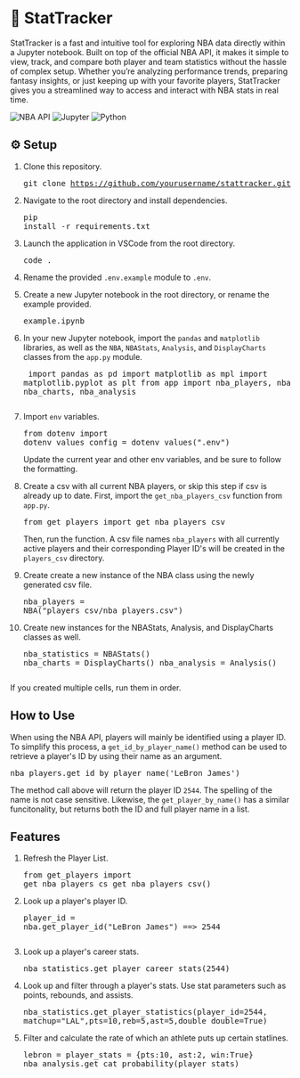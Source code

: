 # 🏀 StatTracker

StatTracker is a fast and intuitive tool for exploring NBA data directly within a Jupyter notebook. Built on top of the official NBA API, it makes it simple to view, track, and compare both player and team statistics without the hassle of complex setup. Whether you’re analyzing performance trends, preparing fantasy insights, or just keeping up with your favorite players, StatTracker gives you a streamlined way to access and interact with NBA stats in real time.

![NBA API](https://img.shields.io/badge/API-NBA-orange?logo=nba&logoColor=white)
![Jupyter](https://img.shields.io/badge/Notebook-Jupyter-F37626?logo=jupyter&logoColor=white)
![Python](https://img.shields.io/badge/Python-3.9-blue?logo=python&logoColor=white)


## ⚙️ Setup
1. Clone this repository. <pre>git clone https://github.com/yourusername/stattracker.git</pre>

2. Navigate to the root directory and install dependencies. <pre>pip install -r requirements.txt</pre>

3. Launch the application in VSCode from the root directory. <pre>code .</pre>

5. Rename the provided `.env.example` module to `.env`.

4. Create a new Jupyter notebook in the root directory, or rename the example provided. <pre>example.ipynb</pre>

6. In your new Jupyter notebook, import the `pandas` and `matplotlib` libraries, as well as the `NBA`, `NBAStats`, `Analysis`, and `DisplayCharts` classes from the `app.py` module. <pre>
import pandas as pd
import matplotlib as mpl
import matplotlib.pyplot as plt
from app import nba_players, nba_statistics, nba_charts, nba_analysis
</pre>

7. Import `env` variables. <pre>from dotenv import dotenv_values
config = dotenv_values(".env")</pre>Update the current year and other env variables, and be sure to follow the formatting.

8. Create a csv with all current NBA players, or skip this step if csv is already up to date. First, import the `get_nba_players_csv` function from `app.py`. <pre>from get_players import get_nba_players_csv</pre>Then, run the function. A csv file names `nba_players` with all currently active players and their corresponding Player ID's will be created in the `players_csv` directory.

9. Create create a new instance of the NBA class using the newly generated csv file.<pre>nba_players = NBA("players_csv/nba_players.csv")</pre>

10. Create new instances for the NBAStats, Analysis, and DisplayCharts classes as well. <pre>nba_statistics = NBAStats()
nba_charts = DisplayCharts()
nba_analysis = Analysis()
</pre>
If you created multiple cells, run them in order.

## How to Use
When using the NBA API, players will mainly be identified using a player ID. To simplify this process, a ```get_id_by_player_name()``` method can be used to retrieve a player's ID by using their name as an argument. <pre>nba_players.get_id_by_player_name('LeBron James')</pre>

The method call above will return the player ID ```2544```. The spelling of the name is not case sensitive. Likewise, the ```get_player_by_name()``` has a similar funcitonality, but returns both the ID and full player name in a list.

## Features
1. Refresh the Player List.<pre>from get_players import get_nba_players_cs
get_nba_players_csv()</pre>

2. Look up a player's player ID.<pre>player_id = nba.get_player_id("LeBron James")
==> 2544
</pre>

3. Look up a player's career stats.<pre>nba_statistics.get_player_career_stats(2544)</pre>

4. Look up and filter through a player's stats. Use stat parameters such as points, rebounds, and assists.<pre>nba_statistics.get_player_statistics(player_id=2544, matchup="LAL",pts=10,reb=5,ast=5,double_double=True)</pre>

5. Filter and calculate the rate of which an athlete puts up certain statlines. <pre>lebron =
player_stats = {pts:10, ast:2, win:True}
nba_analysis.get_cat_probability(player_stats)</pre>
